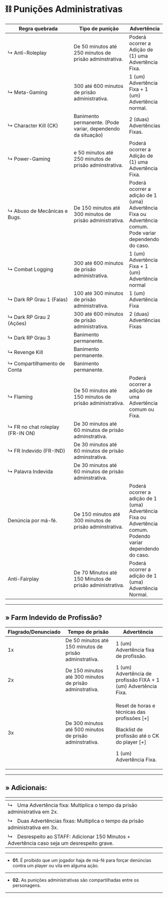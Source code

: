 # ⛓️ Punições Administrativas

<table><thead><tr><th width="253">Regra quebrada</th><th width="214">Tipo de punição</th><th>Advertência</th></tr></thead><tbody><tr><td>↳ Anti-Roleplay</td><td>De 50 minutos até 250 minutos de prisão adminstrativa.</td><td>Poderá ocorrer a Adição de (1) uma Advertência Fixa.</td></tr><tr><td>↳ Meta-Gaming</td><td>300 até 600 minutos de prisão administrativa.</td><td>1 (um) Advertência Fixa + 1 (um) Advertência normal.</td></tr><tr><td>↳ Character Kill (CK)</td><td>Banimento permanente. (Pode variar, dependendo da situação)</td><td>2 (duas) Advertências Fixas.</td></tr><tr><td>↳ Power-Gaming</td><td>e 50 minutos até 250 minutos de prisão adminstrativa.</td><td>Poderá ocorrer a Adição de (1) uma Advertência Fixa.</td></tr><tr><td>↳ Abuso de Mecânicas e Bugs.</td><td>De 150 minutos até 300 minutos de prisão administrativa.</td><td>Poderá ocorrer a adição de 1 (uma) Advertência Fixa ou Advertência comum. Pode variar dependendo do caso.</td></tr><tr><td>↳ Combat Logging</td><td>300 até 600 minutos de prisão administrativa.</td><td>1 (um) Advertência Fixa + 1 (um) Advertência normal</td></tr><tr><td>↳ Dark RP Grau 1 (Falas)</td><td>100 até 300 minutos de prisão administrativa.</td><td>1 (um) Advertência Fixa</td></tr><tr><td>↳ Dark RP Grau 2 (Ações)</td><td>300 até 600 minutos de prisão administrativa.</td><td>2 (duas) Advertências Fixas</td></tr><tr><td>↳ Dark RP Grau 3</td><td>Banimento permanente.</td><td></td></tr><tr><td>↳ Revenge Kill</td><td>Banimento permanente.</td><td></td></tr><tr><td>↳ Compartilhamento de Conta</td><td>Banimento permanente.</td><td></td></tr><tr><td>↳ Flaming</td><td>De 50 minutos até 150 minutos de prisão administrativa.</td><td>Poderá ocorrer a adição de uma Advertência comum ou Fixa.</td></tr><tr><td>↳ FR no chat roleplay (FR-IN ON)</td><td>De 30 minutos até 60 minutos de prisão adminstrativa.</td><td></td></tr><tr><td>↳ FR Indevido (FR-IND)</td><td>De 30 minutos até 60 minutos de prisão adminstrativa.</td><td></td></tr><tr><td>↳ Palavra Indevida</td><td>De 30 minutos até 60 minutos de prisão adminstrativa.</td><td></td></tr><tr><td>Denúncia por má-fé.</td><td>De 150 minutos até 300 minutos de prisão adminstrativa.</td><td>Poderá ocorrer a adição de 1 (uma) Advertência Fixa ou Advertência comum. Podendo variar dependendo do caso.</td></tr><tr><td>Anti-Fairplay</td><td>De 70 Minutos até 150 Minutos de prisão administrativa.</td><td>Poderá ocorrer a adição de 1 (uma) Advertência Normal.</td></tr></tbody></table>

***

## **»** Farm **Indevido de Profissão?**

| Flagrado/Denunciado | Tempo de prisão                                         | Advertência                                                                                                                            |
| ------------------- | ------------------------------------------------------- | -------------------------------------------------------------------------------------------------------------------------------------- |
| 1x                  | De 50 minutos até 150 minutos de prisão adminstrativa.  | 1 (um) Advertência fixa de profissão.                                                                                                  |
| 2x                  | De 150 minutos até 300 minutos de prisão adminstrativa. | 1 (um) Advertência de profissão FIXA + 1 (um) Advertência Fixa.                                                                        |
| 3x                  | De 300 minutos até 500 minutos de prisão adminstrativa. | <p>Reset de horas e técnicas das profissões [+]</p><p>Blacklist de profissão até o CK do player [+]</p><p>1 (um) Advertência Fixa.</p> |

***

## **»** Adicionais:

<table data-view="cards"><thead><tr><th></th><th></th><th></th></tr></thead><tbody><tr><td>↳ﾠUma Advertência fixa: Multiplica o tempo da prisão administrativa em 2x.</td><td></td><td></td></tr><tr><td>↳ﾠDuas Advertências fixas: Multiplica o tempo da prisão administrativa em 3x.</td><td></td><td></td></tr><tr><td>↳ﾠDesrespeito ao STAFF: Adicionar 150 Minutos + Advertência caso seja um desrespeito grave.</td><td></td><td></td></tr></tbody></table>

***

* **01.** É proibido que um jogador haja de má-fé para forçar denúncias contra um player ou vila em alguma ação.

***

* **02.** As punições administrativas são compartilhadas entre os personagens.

***
